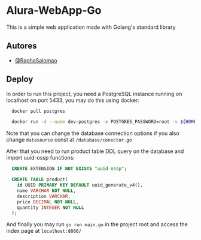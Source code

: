 
# Alura-WebApp-Go

This is a simple web application made with Golang's standard library


## Autores

- [@RaphaSalomao](https://www.github.com/RaphaSalomao)


## Deploy

In order to run this project, you need a PostgreSQL instance running on localhost on port 5433, you may do this using docker:
```bash
  docker pull postgres
```
```bash
  docker run -d --name dev-postgres -e POSTGRES_PASSWORD=root -v ${HOME}/postgres-data/:/var/lib/postgresql/data -p 5433:5432 postgres
```
Note that you can change the database connection options if you also change `datasource` const at `/database/conector.go`

After that you need to run product table DDL query on the database and import uuid-ossp functions:
```sql
  CREATE EXTENSION IF NOT EXISTS "uuid-ossp";

  CREATE TABLE product(
    id UUID PRIMARY KEY DEFAULT uuid_generate_v4(),
    name VARCHAR NOT NULL,
    description VARCHAR,
    price DECIMAL NOT NULL,
    quantity INTEGER NOT NULL
  );
```
And finally you may run `go run main.go` in the project root and access the index page at `localhost:8000/`